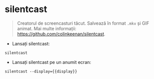# silentcast

> Creatorul de screencasturi tăcut. Salvează în format `.mkv` și GIF animat.
> Mai multe informații: <https://github.com/colinkeenan/silentcast>.

- Lansați silentcast:

`silentcast`

- Lansați silentcast pe un anumit ecran:

`silentcast --display={{display}}`
